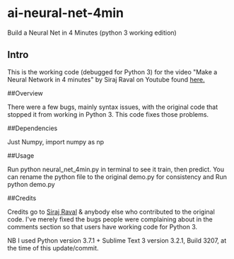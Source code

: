 # ai-neural-net-4min

Build a Neural Net in 4 Minutes (python 3 working edition)

## Intro

This is the working code (debugged for Python 3) for the video "Make a Neural Network in 4 minutes" by Siraj Raval on Youtube found [here.](https://youtu.be/h3l4qz76JhQ)

##Overview

There were a few bugs, mainly syntax issues, with the original code that stopped it from working in Python 3. This code fixes those problems. 

##Dependencies

Just Numpy, import numpy as np

##Usage

Run python neural_net_4min.py in terminal to see it train, then predict.
You can rename the python file to the original demo.py for consistency and Run python demo.py

##Credits

Credits go to [Siraj Raval](https://github.com/llSourcell) & anybody else who contributed to the original code. I've merely fixed the bugs people were complaining about in the comments section so that users have working code for Python 3.

NB I used Python version 3.7.1 + Sublime Text 3 version 3.2.1, Build 3207, at the time of this update/commit.
